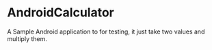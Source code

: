AndroidCalculator
=================
A Sample Android application to for testing, it just take two values and multiply them. 

